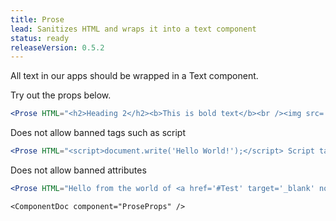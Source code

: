 ```yaml
---
title: Prose
lead: Sanitizes HTML and wraps it into a text component
status: ready
releaseVersion: 0.5.2
---
```


All text in our apps should be wrapped in a Text component.

Try out the props below.

```.jsx
<Prose HTML="<h2>Heading 2</h2><b>This is bold text</b><br /><img src='https://images.pexels.com/photos/257360/pexels-photo-257360.jpeg?h=100' alt='Here be image' title='Here be image' />" />
```

Does not allow banned tags such as script
```.jsx
<Prose HTML="<script>document.write('Hello World!');</script> Script tags wont show up" />
```

Does not allow banned attributes
```.jsx
<Prose HTML="Hello from the world of <a href='#Test' target='_blank' norel='badtag'>Hello World!</a>" />
```

```!jsx
<ComponentDoc component="ProseProps" />
```
